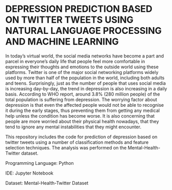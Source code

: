 # DEPRESSION PREDICTION BASED ON TWITTER TWEETS USING NATURAL LANGUAGE PROCESSING AND MACHINE LEARNING

In today’s virtual world, the social media networks have become a part and parcel in everyone’s daily life that people feel more comfortable in expressing their thoughts and emotions to the outside world using these platforms. Twitter is one of the major social networking platforms widely used by more than half of the population in the world, including both adults and teens. Surprisingly, just as the number of people that uses social media is increasing day-by-day, the trend in depression is also increasing in a daily basis. According to WHO report, around 3.8% (280 million people) of the total population is suffering from depression. The worrying factor about depression is that even the affected people would not be able to recognise it during the early stages, thus preventing them from getting any medical help unless the condition has become worse. It is also concerning that people are more worried about their physical health nowadays, that they tend to ignore any mental instabilities that they might encounter.

This repository includes the code for prediction of depression based on twitter tweets using a number of classification methods and feature selection techniques. The analysis was performed on the Mental-Health-Twitter dataset.

Programming Language: Python

IDE: Jupyter Notebook

Dataset: Mental-Health-Twitter Dataset
